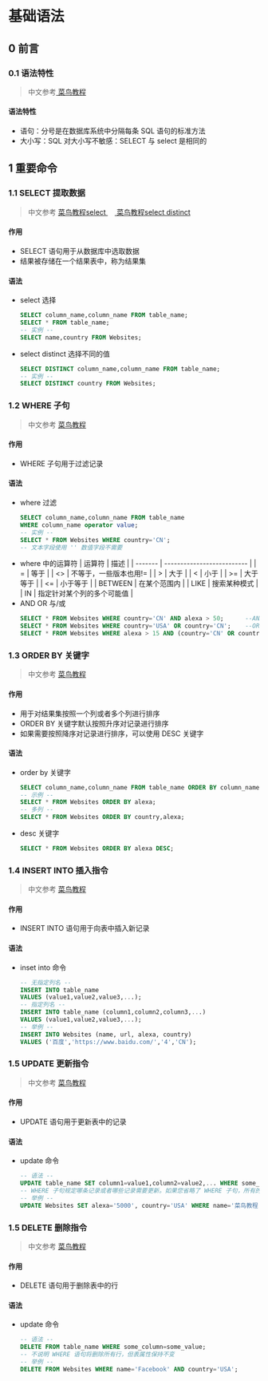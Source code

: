 <link rel=stylesheet href=style.css>
<h1> 基础语法 </h1>
<h2> 0 前言 </h2>
<h3> 0.1 语法特性 </h3>

> 中文参考<a href=https://www.runoob.com/sql/sql-syntax.html> 菜鸟教程 </a>

<h4> 语法特性 </h4>

  - 语句：分号是在数据库系统中分隔每条 SQL 语句的标准方法
  - 大小写：SQL 对大小写不敏感：SELECT 与 select 是相同的

<h2> 1 重要命令 </h2>
<h3> 1.1 SELECT 提取数据 </h3>

> 中文参考 <a href=https://www.runoob.com/sql/sql-select.html> 菜鸟教程select </a>　<a href=https://www.runoob.com/sql/sql-distinct.html> 菜鸟教程select distinct </a>

<h4> 作用 </h4>

  - SELECT 语句用于从数据库中选取数据
  - 结果被存储在一个结果表中，称为结果集

<h4> 语法 </h4>

  - select 选择
    ```SQL
    SELECT column_name,column_name FROM table_name;
    SELECT * FROM table_name;
    -- 实例 --
    SELECT name,country FROM Websites;
    ```
  - select distinct 选择不同的值
    ```SQL
    SELECT DISTINCT column_name,column_name FROM table_name;
    -- 实例 --
    SELECT DISTINCT country FROM Websites;
    ```

<h3> 1.2 WHERE 子句  </h3>

> 中文参考 <a href=https://www.runoob.com/sql/sql-where.html> 菜鸟教程 </a>

<h4> 作用 </h4>

  - WHERE 子句用于过滤记录

<h4> 语法 </h4>

  - where 过滤
    ```SQL
    SELECT column_name,column_name FROM table_name
    WHERE column_name operator value;
    -- 实例 --
    SELECT * FROM Websites WHERE country='CN';
    -- 文本字段使用 '' 数值字段不需要
    ```
  - where 中的运算符
    | 运算符  | 描述                       |
    | ------- | -------------------------- |
    | =       | 等于                       |
    | <>      | 不等于，一些版本也用!=     |
    | >       | 大于                       |
    | <       | 小于                       |
    | >=      | 大于等于                   |
    | <=      | 小于等于                   |
    | BETWEEN | 在某个范围内               |
    | LIKE    | 搜索某种模式               |
    | IN      | 指定针对某个列的多个可能值 |
  - AND OR 与/或
    ```SQL
    SELECT * FROM Websites WHERE country='CN' AND alexa > 50;      --AND 与运算
    SELECT * FROM Websites WHERE country='USA' OR country='CN';    --OR 或运算
    SELECT * FROM Websites WHERE alexa > 15 AND (country='CN' OR country='USA');  --复合运算
    ```

<h3> 1.3 ORDER BY 关键字  </h3>

> 中文参考 <a href=https://www.runoob.com/sql/sql-orderby.html> 菜鸟教程 </a>

<h4> 作用 </h4>

  - 用于对结果集按照一个列或者多个列进行排序
  - ORDER BY 关键字默认按照升序对记录进行排序
  - 如果需要按照降序对记录进行排序，可以使用 DESC 关键字

<h4> 语法 </h4>

  - order by 关键字
    ```SQL
    SELECT column_name,column_name FROM table_name ORDER BY column_name,column_name ASC|DESC;
    -- 示例 --
    SELECT * FROM Websites ORDER BY alexa;
    -- 多列 --
    SELECT * FROM Websites ORDER BY country,alexa;
    ```
  - desc 关键字
    ```SQL
    SELECT * FROM Websites ORDER BY alexa DESC;
    ```

<h3> 1.4 INSERT INTO 插入指令  </h3>

> 中文参考 <a href=https://www.runoob.com/sql/sql-insert.html> 菜鸟教程 </a>

<h4> 作用 </h4>

  - INSERT INTO 语句用于向表中插入新记录

<h4> 语法 </h4>

  - inset into 命令
    ```SQL
    -- 无指定列名 --
    INSERT INTO table_name 
    VALUES (value1,value2,value3,...);
    -- 指定列名 --
    INSERT INTO table_name (column1,column2,column3,...)
    VALUES (value1,value2,value3,...);
    -- 举例 --
    INSERT INTO Websites (name, url, alexa, country)
    VALUES ('百度','https://www.baidu.com/','4','CN');
    ```


<h3> 1.5 UPDATE 更新指令  </h3>

> 中文参考 <a href=https://www.runoob.com/sql/sql-update.html> 菜鸟教程 </a>

<h4> 作用 </h4>

  - UPDATE 语句用于更新表中的记录

<h4> 语法 </h4>

  - update 命令
    ```SQL
    -- 语法 --
    UPDATE table_name SET column1=value1,column2=value2,... WHERE some_column=some_value;
    -- WHERE 子句规定哪条记录或者哪些记录需要更新。如果您省略了 WHERE 子句，所有的记录都将被更新！！！
    -- 举例 --
    UPDATE Websites SET alexa='5000', country='USA' WHERE name='菜鸟教程';
    ```


<h3> 1.5 DELETE 删除指令  </h3>

> 中文参考 <a href=https://www.runoob.com/sql/sql-delete.html> 菜鸟教程 </a>

<h4> 作用 </h4>

  - DELETE 语句用于删除表中的行

<h4> 语法 </h4>

  - update 命令
    ```SQL
    -- 语法 --
    DELETE FROM table_name WHERE some_column=some_value;
    -- 不说明 WHERE 语句将删除所有行，但表属性保持不变
    -- 举例 --
    DELETE FROM Websites WHERE name='Facebook' AND country='USA';
    ```